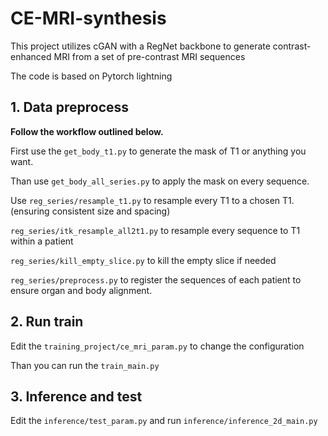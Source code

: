 # CE-MRI-synthesis
This project utilizes cGAN with a RegNet backbone to generate contrast-enhanced MRI from a set of pre-contrast MRI sequences  

The code is based on Pytorch lightning

## 1. Data preprocess
**Follow the workflow outlined below.**

First use the `get_body_t1.py` to generate the mask of T1 or anything you want.  

Than use `get_body_all_series.py` to apply the mask on every sequence.  

Use `reg_series/resample_t1.py` to resample every T1 to a chosen T1. (ensuring consistent size and spacing)

`reg_series/itk_resample_all2t1.py` to resample every sequence to T1 within a patient

`reg_series/kill_empty_slice.py` to kill the empty slice if needed

`reg_series/preprocess.py` to register the sequences of each patient to ensure organ and body alignment.
## 2. Run train  
Edit the `training_project/ce_mri_param.py` to change the configuration

Than you can run the `train_main.py`

## 3. Inference and test

Edit the `inference/test_param.py` and run `inference/inference_2d_main.py`
